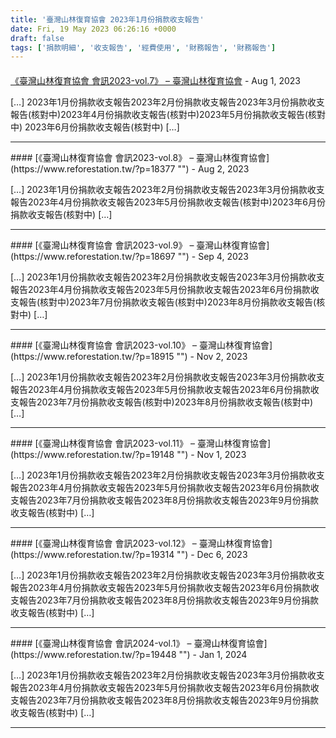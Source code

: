 ```yaml
---
title: '臺灣山林復育協會 2023年1月份捐款收支報告'
date: Fri, 19 May 2023 06:26:16 +0000
draft: false
tags: ['捐款明細', '收支報告', '經費使用', '財務報告', '財務報告']
---
```



#### 
[《臺灣山林復育協會 會訊2023-vol.7》 &#8211; 臺灣山林復育協會](https://www.reforestation.tw/?p=18300 "") - <time datetime="2023-08-14 10:15:50">Aug 1, 2023</time>

\[…\] 2023年1月份捐款收支報告2023年2月份捐款收支報告2023年3月份捐款收支報告(核對中)2023年4月份捐款收支報告(核對中)2023年5月份捐款收支報告(核對中) 2023年6月份捐款收支報告(核對中) \[…\]
<hr />
#### 
[《臺灣山林復育協會 會訊2023-vol.8》 &#8211; 臺灣山林復育協會](https://www.reforestation.tw/?p=18377 "") - <time datetime="2023-08-15 16:33:40">Aug 2, 2023</time>

\[…\] 2023年1月份捐款收支報告2023年2月份捐款收支報告2023年3月份捐款收支報告2023年4月份捐款收支報告2023年5月份捐款收支報告(核對中)2023年6月份捐款收支報告(核對中) \[…\]
<hr />
#### 
[《臺灣山林復育協會 會訊2023-vol.9》 &#8211; 臺灣山林復育協會](https://www.reforestation.tw/?p=18697 "") - <time datetime="2023-09-21 16:42:32">Sep 4, 2023</time>

\[…\] 2023年1月份捐款收支報告2023年2月份捐款收支報告2023年3月份捐款收支報告2023年4月份捐款收支報告2023年5月份捐款收支報告2023年6月份捐款收支報告(核對中)2023年7月份捐款收支報告(核對中)2023年8月份捐款收支報告(核對中) \[…\]
<hr />
#### 
[《臺灣山林復育協會 會訊2023-vol.10》 &#8211; 臺灣山林復育協會](https://www.reforestation.tw/?p=18915 "") - <time datetime="2023-11-21 14:10:32">Nov 2, 2023</time>

\[…\] 2023年1月份捐款收支報告2023年2月份捐款收支報告2023年3月份捐款收支報告2023年4月份捐款收支報告2023年5月份捐款收支報告2023年6月份捐款收支報告2023年7月份捐款收支報告(核對中)2023年8月份捐款收支報告(核對中) \[…\]
<hr />
#### 
[《臺灣山林復育協會 會訊2023-vol.11》 &#8211; 臺灣山林復育協會](https://www.reforestation.tw/?p=19148 "") - <time datetime="2023-11-27 14:46:05">Nov 1, 2023</time>

\[…\] 2023年1月份捐款收支報告2023年2月份捐款收支報告2023年3月份捐款收支報告2023年4月份捐款收支報告2023年5月份捐款收支報告2023年6月份捐款收支報告2023年7月份捐款收支報告2023年8月份捐款收支報告2023年9月份捐款收支報告(核對中) \[…\]
<hr />
#### 
[《臺灣山林復育協會 會訊2023-vol.12》 &#8211; 臺灣山林復育協會](https://www.reforestation.tw/?p=19314 "") - <time datetime="2023-12-30 13:44:57">Dec 6, 2023</time>

\[…\] 2023年1月份捐款收支報告2023年2月份捐款收支報告2023年3月份捐款收支報告2023年4月份捐款收支報告2023年5月份捐款收支報告2023年6月份捐款收支報告2023年7月份捐款收支報告2023年8月份捐款收支報告2023年9月份捐款收支報告(核對中) \[…\]
<hr />
#### 
[《臺灣山林復育協會 會訊2024-vol.1》 &#8211; 臺灣山林復育協會](https://www.reforestation.tw/?p=19448 "") - <time datetime="2024-01-15 14:53:45">Jan 1, 2024</time>

\[…\] 2023年1月份捐款收支報告2023年2月份捐款收支報告2023年3月份捐款收支報告2023年4月份捐款收支報告2023年5月份捐款收支報告2023年6月份捐款收支報告2023年7月份捐款收支報告2023年8月份捐款收支報告2023年9月份捐款收支報告(核對中) \[…\]
<hr />
